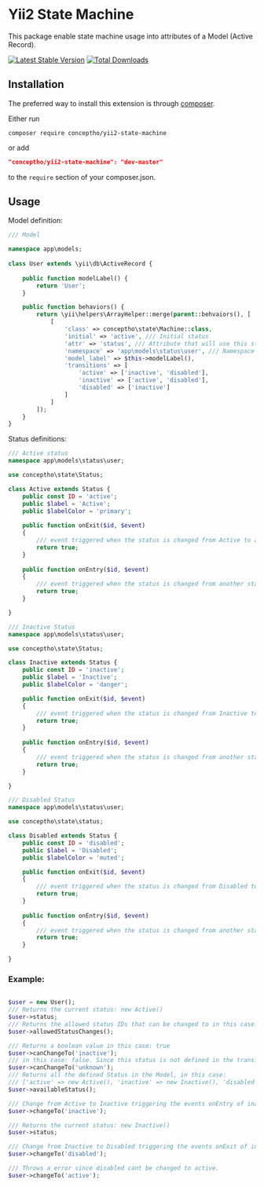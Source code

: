 # Yii2 State Machine

This package enable state machine usage into attributes of a Model (Active Record).

[![Latest Stable Version](https://poser.pugx.org/conceptho/yii2-state-machine/v/stable)](https://packagist.org/packages/conceptho/yii2-state-machine)
[![Total Downloads](https://poser.pugx.org/conceptho/yii2-state-machine/downloads.png)](https://packagist.org/packages/conceptho/yii2-state-machine)

Installation
------------

The preferred way to install this extension is through [composer](http://getcomposer.org/download/).

Either run

```
composer require conceptho/yii2-state-machine
```

or add

```json
"conceptho/yii2-state-machine": "dev-master"
```

to the `require` section of your composer.json.


Usage
------

Model definition:
```php
/// Model

namespace app\models;
 
class User extends \yii\db\ActiveRecord {
    
    public function modelLabel() {
        return 'User';
    }

    public function behaviors() {
        return \yii\helpers\ArrayHelper::merge(parent::behvaiors(), [
            [
                'class' => conceptho\state\Machine::class,
                'initial' => 'active', /// Initial status
                'attr' => 'status', /// Attribute that will use this state machine
                'namespace' => 'app\models\status\user', /// Namespace for the Status class definitions
                'model_label' => $this->modelLabel(),
                'transitions' => [
                    'active' => ['inactive', 'disabled'],
                    'inactive' => ['active', 'disabled'],
                    'disabled' => ['inactive']
                ]
            ]   
        ]);
    }   
} 
```

Status definitions:
```php
/// Active status
namespace app\models\status\user;

use conceptho\state\Status;

class Active extends Status {
    public const ID = 'active';
    public $label = 'Active';
    public $labelColor = 'primary';
    
    public function onExit($id, $event)
    {
        /// event triggered when the status is changed from Active to another status
        return true;
    }
    
    public function onEntry($id, $event)
    {
        /// event triggered when the status is changed from another status to Active
        return true;
    }

}
```

```php
/// Inactive Status
namespace app\models\status\user;

use conceptho\state\Status;

class Inactive extends Status {
    public const ID = 'inactive';
    public $label = 'Inactive';
    public $labelColor = 'danger';

    public function onExit($id, $event)
    {
        /// event triggered when the status is changed from Inactive to another status
        return true;
    }
    
    public function onEntry($id, $event)
    {
        /// event triggered when the status is changed from another status to Inactive
        return true;
    }

}
```

```php
/// Disabled Status
namespace app\models\status\user;

use conceptho\state\status;

class Disabled extends Status {
    public const ID = 'disabled';
    public $label = 'Disabled';
    public $labelColor = 'muted';

    public function onExit($id, $event)
    {
        /// event triggered when the status is changed from Disabled to another status
        return true;
    }
    
    public function onEntry($id, $event)
    {
        /// event triggered when the status is changed from another status to Disabled
        return true;
    }

}
```

### Example:
```php

$user = new User();
/// Returns the current status: new Active()
$user->status;
/// Returns the allowed status IDs that can be changed to in this case: ['inactive', 'disabled']
$user->allowedStatusChanges(); 

/// Returns a boolean value in this case: true
$user->canChangeTo('inactive');
/// in this case: false. Since this status is not defined in the transitions key values.
$user->canChangeTo('unknown');
/// Returns all the defined Status in the Model, in this case: 
/// ['active' => new Active(), 'inactive' => new Inactive(), 'disabled' => new Disabled()] 
$user->availableStatus();

/// Change from Active to Inactive triggering the events onEntry of inactive and onExit of Active
$user->changeTo('inactive');

/// Returns the current status: new Inactive()
$user->status;

/// Change from Inactive to Disabled triggering the events onExit of inactive and onEntry of Disabled
$user->changeTo('disabled');

/// Throws a error since disabled cant be changed to active.
$user->changeTo('active');
```


